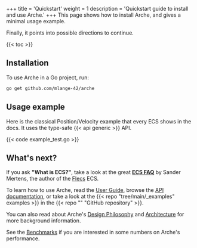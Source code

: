 +++
title = 'Quickstart'
weight = 1
description = 'Quickstart guide to install and use Arche.'
+++
This page shows how to install Arche, and gives a minimal usage example.

Finally, it points into possible directions to continue.

{{< toc >}}

## Installation

To use Arche in a Go project, run:

```bash
go get github.com/mlange-42/arche
```

## Usage example

Here is the classical Position/Velocity example that every ECS shows in the docs.
It uses the type-safe  {{< api generic >}} API.

{{< code example_test.go >}}

## What's next?

If you ask **"What is ECS?"**, take a look at the great [**ECS FAQ**](https://github.com/SanderMertens/ecs-faq) by Sander Mertens, the author of the [Flecs](http://flecs.dev) ECS.

To learn how to use Arche, read the [User Guide](/guide),
browse the [API documentation](https://pkg.go.dev/github.com/mlange-42/arche),
or take a look at the {{< repo "tree/main/_examples" examples >}} in the {{< repo "" "GitHub repository" >}}.

You can also read about Arche's [Design Philosophy](/background/design)
and [Architecture](/background/architecture) for more background information.

See the [Benchmarks](/background/benchmarks) if you are interested in some numbers on Arche's performance.
